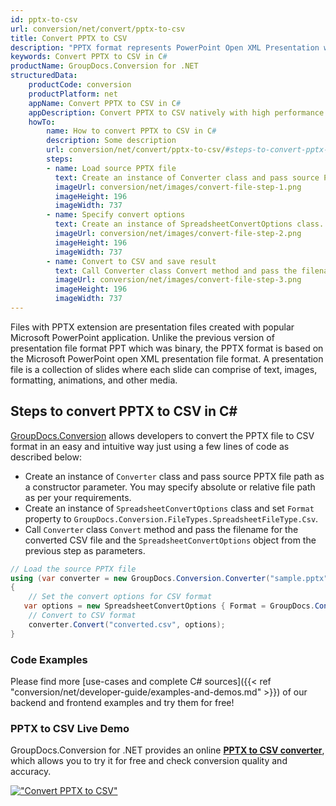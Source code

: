 ```yaml
---
id: pptx-to-csv
url: conversion/net/convert/pptx-to-csv
title: Convert PPTX to CSV
description: "PPTX format represents PowerPoint Open XML Presentation with .pptx extension. Learn how to convert PPTX to CSV file programmatically in C# language using GroupDocs.Conversion for .NET library."
keywords: Convert PPTX to CSV in C#
productName: GroupDocs.Conversion for .NET
structuredData:
    productCode: conversion
    productPlatform: net
    appName: Convert PPTX to CSV in C#
    appDescription: Convert PPTX to CSV natively with high performance using C# language and server side GroupDocs.Conversion for .NET APIs, without the use of any software like Microsoft or Open Office.
    howTo:
        name: How to convert PPTX to CSV in C# 
        description: Some description
        url: conversion/net/convert/pptx-to-csv/#steps-to-convert-pptx-to-csv-in-c
        steps:
        - name: Load source PPTX file 
          text: Create an instance of Converter class and pass source PPTX file path as a constructor parameter. You may specify absolute or relative file path as per your requirements. 
          imageUrl: conversion/net/images/convert-file-step-1.png
          imageHeight: 196
          imageWidth: 737
        - name: Specify convert options 
          text: Create an instance of SpreadsheetConvertOptions class.
          imageUrl: conversion/net/images/convert-file-step-2.png
          imageHeight: 196
          imageWidth: 737
        - name: Convert to CSV and save result 
          text: Call Converter class Convert method and pass the filename for the converted HTML file and the SpreadsheetConvertOptions object from the previous step as parameters.
          imageUrl: conversion/net/images/convert-file-step-3.png
          imageHeight: 196
          imageWidth: 737
---
```


Files with PPTX extension are presentation files created with popular Microsoft PowerPoint application. Unlike the previous version of presentation file format PPT which was binary, the PPTX format is based on the Microsoft PowerPoint open XML presentation file format. A presentation file is a collection of slides where each slide can comprise of text, images, formatting, animations, and other media.

## Steps to convert PPTX to CSV in C#

[GroupDocs.Conversion](https://products.groupdocs.com/conversion/net) allows developers to convert the PPTX file to CSV format in an easy and intuitive way just using a few lines of code as described below:

* Create an instance of `Converter` class and pass source PPTX file path as a constructor parameter. You may specify absolute or relative file path as per your requirements. 
* Create an instance of `SpreadsheetConvertOptions` class and set `Format` property to `GroupDocs.Conversion.FileTypes.SpreadsheetFileType.Csv`.
* Call `Converter` class `Convert` method and pass the filename for the converted CSV file and the `SpreadsheetConvertOptions` object from the previous step as parameters.

```csharp
// Load the source PPTX file
using (var converter = new GroupDocs.Conversion.Converter("sample.pptx"))
{
    // Set the convert options for CSV format
   var options = new SpreadsheetConvertOptions { Format = GroupDocs.Conversion.FileTypes.SpreadsheetFileType.Csv };
    // Convert to CSV format
    converter.Convert("converted.csv", options);
}
```

### Code Examples

Please find more [use-cases and complete C# sources]({{< ref "conversion/net/developer-guide/examples-and-demos.md" >}}) of our backend and frontend examples and try them for free!

### PPTX to CSV Live Demo

GroupDocs.Conversion for .NET provides an online [**PPTX to CSV converter**](https://products.groupdocs.app/conversion/pptx-to-csv), which allows you to try it for free and check conversion quality and accuracy.

[!["Convert PPTX to CSV"](conversion/net/images/convert-to-csv/convert-pptx-to-csv.png)](https://products.groupdocs.app/conversion/pptx-to-csv)